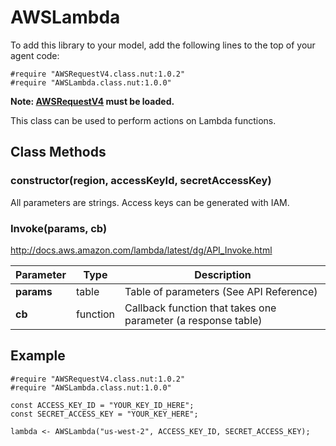 # AWSLambda

To add this library to your model, add the following lines to the top of your agent code:

```
#require "AWSRequestV4.class.nut:1.0.2"
#require "AWSLambda.class.nut:1.0.0"
```

**Note: [AWSRequestV4](https://github.com/electricimp/AWSRequestV4/) must be loaded.**

This class can be used to perform actions on Lambda functions.

## Class Methods

### constructor(region, accessKeyId, secretAccessKey)

All parameters are strings. Access keys can be generated with IAM.

### Invoke(params, cb)

http://docs.aws.amazon.com/lambda/latest/dg/API_Invoke.html

 Parameter       |       Type     | Description
---------------------- | -------------- | -----------
**params** | table         | Table of parameters (See API Reference)
**cb**                 | function       | Callback function that takes one parameter (a response table)

## Example

```squirrel
#require "AWSRequestV4.class.nut:1.0.2"
#require "AWSLambda.class.nut:1.0.0"

const ACCESS_KEY_ID = "YOUR_KEY_ID_HERE";
const SECRET_ACCESS_KEY = "YOUR_KEY_HERE";

lambda <- AWSLambda("us-west-2", ACCESS_KEY_ID, SECRET_ACCESS_KEY);
```
